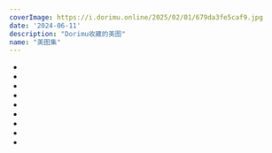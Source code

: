```yaml
---
coverImage: https://i.dorimu.online/2025/02/01/679da3fe5caf9.jpg
date: '2024-06-11'
description: "Dorimu收藏的美图"
name: "美图集"
---
```

- [](https://i.dorimu.online/2025/02/01/679da3fe5caf9.jpg)
- [](https://i.dorimu.online/2025/02/01/679da3fe31f23.jpg)
- [](https://i.dorimu.online/2025/02/01/679da3fc0f7ef.jpg)
- [](https://i.dorimu.online/2025/02/01/679da3f8d97e6.jpg)
- [](https://i.dorimu.online/2025/02/01/679da3f56754c.jpg)
- [](https://i.dorimu.online/2025/02/01/679da3f5b5e2a.jpg)
- [](https://i.dorimu.online/2025/02/01/679da3f5bf873.jpg)
- [](https://i.dorimu.online/2025/02/01/679da3f48a179.jpg)
- [](https://i.dorimu.online/2025/02/01/679da3f44f209.jpg)